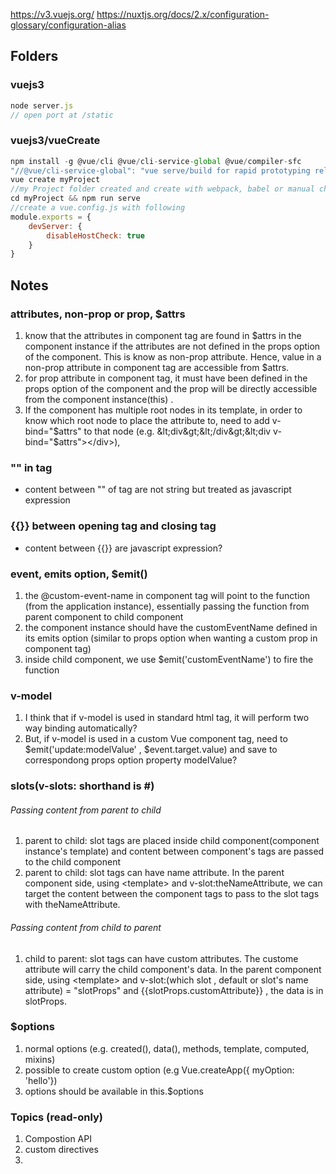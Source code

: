 
https://v3.vuejs.org/
https://nuxtjs.org/docs/2.x/configuration-glossary/configuration-alias

## Folders

### vuejs3
```javascript
node server.js
// open port at /static
```
### vuejs3/vueCreate
```javascript
npm install -g @vue/cli @vue/cli-service-global @vue/compiler-sfc
"//@vue/cli-service-global": "vue serve/build for rapid prototyping relies on this "
vue create myProject
//my Project folder created and create with webpack, babel or manual choices
cd myProject && npm run serve
//create a vue.config.js with following
module.exports = {
    devServer: {
        disableHostCheck: true
    }
}
```



## Notes

### attributes, non-prop or prop, $attrs
1. know that the attributes in component tag are found in $attrs in the component instance if the attributes are not defined in the props option of the component. This is know as non-prop attribute. Hence, value in a non-prop attribute in component tag are accessible from $attrs.
2. for prop attribute in component tag, it must have been defined in the props option of the component and the prop will be directly accessible from the component instance(this) .
3. If the component has multiple root nodes in its template, in order to know which root node to place the attribute to, need to add v-bind="$attrs" to that node (e.g. &lt;div&gt;&lt;/div&gt;&lt;div v-bind="$attrs"&gt;&lt;/div&gt;), 

### "" in tag
*  content between "" of tag are not string but treated as javascript expression

### {{}} between opening tag and closing tag
* content between {{}} are javascript expression?

### event, emits option,  $emit()
1. the @custom-event-name in component tag will point to the function (from the application instance), essentially passing the function from parent component to child component
2. the component instance should have the customEventName defined in its emits option (similar to props option when wanting a custom prop in component tag)
3. inside child component, we use $emit('customEventName') to fire the function

### v-model
1. I think that if v-model is used in standard html tag, it will perform two way binding automatically?
2. But, if v-model is used in a custom Vue component tag, need to $emit('update:modelValue' , $event.target.value) and save to correspondong props option property modelValue?

### slots(v-slots: shorthand is #)
###### Passing content from parent to child 
1. parent to child: slot tags are placed inside child component(component instance's template) and content between component's tags are passed to the child component 
2. parent to child: slot tags can have name attribute. In the parent component side, using &lt;template&gt; and v-slot:theNameAttribute, we can target the content between the component tags to pass to the slot tags with theNameAttribute.
###### Passing content from child to parent
1. child to parent: slot tags can have custom attributes. The custome attribute will carry the child component's data. In the parent component side, using  &lt;template&gt; and v-slot:(which slot , default or slot's name attribute) = "slotProps" and {{slotProps.customAttribute}} , the data is in slotProps.

### $options
1. normal options (e.g. created(), data(), methods, template, computed, mixins)
2. possible to create custom option (e.g Vue.createApp({ myOption: 'hello'})
3. options should be available in this.$options

### Topics (read-only)
1. Compostion API
2. custom directives
3. <teleport></teleport>